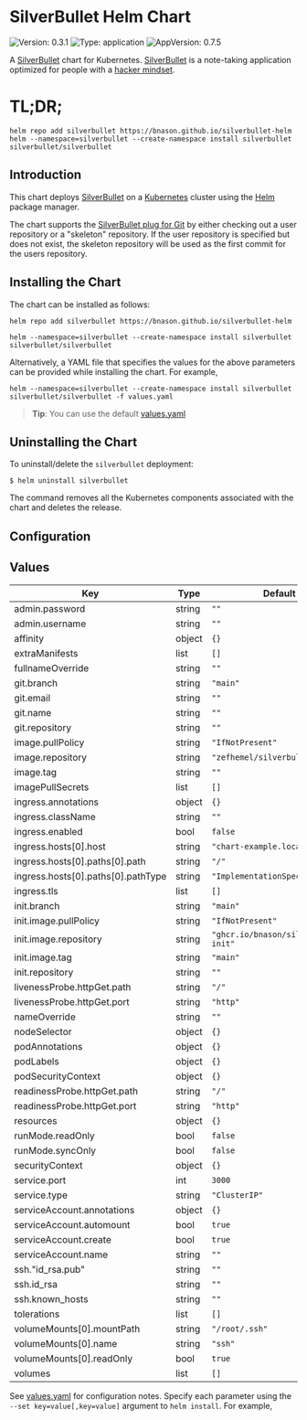 # SilverBullet Helm Chart


![Version: 0.3.1](https://img.shields.io/badge/Version-0.3.1-informational?style=flat-square) ![Type: application](https://img.shields.io/badge/Type-application-informational?style=flat-square) ![AppVersion: 0.7.5](https://img.shields.io/badge/AppVersion-0.7.5-informational?style=flat-square)

A [SilverBullet](https://silverbullet.md/) chart for Kubernetes. [SilverBullet](https://silverbullet.md/) is a note-taking application optimized for people with a [hacker mindset](https://en.wikipedia.org/wiki/Hacker).

# TL;DR;

```console
helm repo add silverbullet https://bnason.github.io/silverbullet-helm
helm --namespace=silverbullet --create-namespace install silverbullet silverbullet/silverbullet
```


## Introduction

This chart deploys [SilverBullet](https://silverbullet.md/) on a [Kubernetes](http://kubernetes.io) cluster using the [Helm](https://helm.sh) package manager.

The chart supports the [SilverBullet plug for Git](https://silverbullet.md/Plugs/Git) by either checking out a user repository or a "skeleton" repository. If the user repository is specified but does not exist, the skeleton repository will be used as the first commit for the users repository.


## Installing the Chart

The chart can be installed as follows:

```console
helm repo add silverbullet https://bnason.github.io/silverbullet-helm
```

```console
helm --namespace=silverbullet --create-namespace install silverbullet silverbullet/silverbullet
```
Alternatively, a YAML file that specifies the values for the above parameters can be provided while installing the chart. For example,

```console
helm --namespace=silverbullet --create-namespace install silverbullet silverbullet/silverbullet -f values.yaml
```

> **Tip**: You can use the default [values.yaml](/charts/silverbullet/values.yaml)


## Uninstalling the Chart

To uninstall/delete the `silverbullet` deployment:

```console
$ helm uninstall silverbullet
```

The command removes all the Kubernetes components associated with the chart and deletes the release.


## Configuration



## Values


| Key | Type | Default | Description |
|-----|------|---------|-------------|
| admin.password | string | `""` |  |
| admin.username | string | `""` |  |
| affinity | object | `{}` |  |
| extraManifests | list | `[]` |  |
| fullnameOverride | string | `""` |  |
| git.branch | string | `"main"` |  |
| git.email | string | `""` |  |
| git.name | string | `""` |  |
| git.repository | string | `""` |  |
| image.pullPolicy | string | `"IfNotPresent"` |  |
| image.repository | string | `"zefhemel/silverbullet"` |  |
| image.tag | string | `""` |  |
| imagePullSecrets | list | `[]` |  |
| ingress.annotations | object | `{}` |  |
| ingress.className | string | `""` |  |
| ingress.enabled | bool | `false` |  |
| ingress.hosts[0].host | string | `"chart-example.local"` |  |
| ingress.hosts[0].paths[0].path | string | `"/"` |  |
| ingress.hosts[0].paths[0].pathType | string | `"ImplementationSpecific"` |  |
| ingress.tls | list | `[]` |  |
| init.branch | string | `"main"` |  |
| init.image.pullPolicy | string | `"IfNotPresent"` |  |
| init.image.repository | string | `"ghcr.io/bnason/silverbullet-init"` |  |
| init.image.tag | string | `"main"` |  |
| init.repository | string | `""` |  |
| livenessProbe.httpGet.path | string | `"/"` |  |
| livenessProbe.httpGet.port | string | `"http"` |  |
| nameOverride | string | `""` |  |
| nodeSelector | object | `{}` |  |
| podAnnotations | object | `{}` |  |
| podLabels | object | `{}` |  |
| podSecurityContext | object | `{}` |  |
| readinessProbe.httpGet.path | string | `"/"` |  |
| readinessProbe.httpGet.port | string | `"http"` |  |
| resources | object | `{}` |  |
| runMode.readOnly | bool | `false` |  |
| runMode.syncOnly | bool | `false` |  |
| securityContext | object | `{}` |  |
| service.port | int | `3000` |  |
| service.type | string | `"ClusterIP"` |  |
| serviceAccount.annotations | object | `{}` |  |
| serviceAccount.automount | bool | `true` |  |
| serviceAccount.create | bool | `true` |  |
| serviceAccount.name | string | `""` |  |
| ssh."id_rsa.pub" | string | `""` |  |
| ssh.id_rsa | string | `""` |  |
| ssh.known_hosts | string | `""` |  |
| tolerations | list | `[]` |  |
| volumeMounts[0].mountPath | string | `"/root/.ssh"` |  |
| volumeMounts[0].name | string | `"ssh"` |  |
| volumeMounts[0].readOnly | bool | `true` |  |
| volumes | list | `[]` |  |

See [values.yaml](/charts/silverbullet/values.yaml) for configuration notes. Specify each parameter using the `--set key=value[,key=value]` argument to `helm install`. For example,

